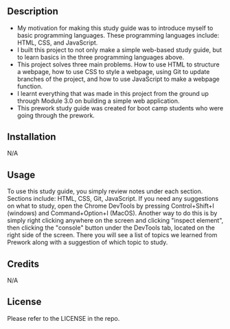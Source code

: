 # <Prework Study Guide>

## Description

- My motivation for making this study guide was to introduce myself to basic programming languages. These programming languages include: HTML, CSS, and JavaScript. 
- I built this project to not only make a simple web-based study guide, but to learn basics in the three programming languages above. 
- This project solves three main problems. How to use HTML to structure a webpage, how to use CSS to style a webpage, using Git to update branches of the project, and how to use JavaScript to make a webpage function. 
- I learnt everything that was made in this project from the ground up through Module 3.0 on building a simple web application. 
- This prework study guide was created for boot camp students who were going through the prework. 

## Installation

N/A

## Usage

To use this study guide, you simply review notes under each section. Sections include: HTML, CSS, Git, JavaScript. If you need any suggestions on what to study, open the Chrome DevTools by pressing Control+Shift+I (windows) and Command+Option+I (MacOS). Another way to do this is by simply right clicking anywhere on the screen and clicking "inspect element", then clicking the "console" button under the DevTools tab, located on the right side of the screen. There you will see a list of topics we learned from Prework along with a suggestion of which topic to study. 


## Credits
N/A
## License

Please refer to the LICENSE in the repo. 
